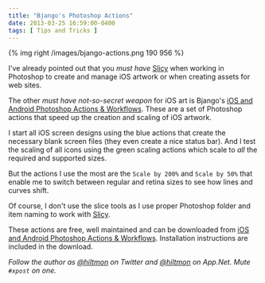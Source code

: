 ```yaml
---
title: "Bjango's Photoshop Actions"
date: 2013-03-25 16:59:00-0400
tags: [ Tips and Tricks ]
---
```


{% img right /images/bjango-actions.png 190 956 %}

I've already pointed out that you *must have* [Slicy](https://hiltmon.com/blog/2012/07/11/slicy-photoshop-artwork/) when working in Photoshop to create and manage iOS artwork or when creating assets for web sites.

The other *must have not-so-secret weapon* for iOS art is Bjango's [iOS and Android Photoshop Actions & Workflows](http://bjango.com/articles/actions/). These are a set of Photoshop actions that speed up the creation and scaling of iOS artwork.

I start all iOS screen designs using the blue actions that create the necessary blank screen files (they even create a nice status bar). And I test the scaling of all icons using the green scaling actions which scale to *all* the required and supported sizes.

But the actions I use the most are the `Scale by 200%` and `Scale by 50%` that enable me to switch between regular and retina sizes to see how lines and curves shift.

Of course, I don't use the slice tools as I use proper Photoshop folder and item naming to work with [Slicy](https://hiltmon.com/blog/2012/07/11/slicy-photoshop-artwork/).

These actions are free, well maintained and can be downloaded from [iOS and Android Photoshop Actions & Workflows](http://bjango.com/articles/actions/). Installation instructions are included in the download.

*Follow the author as [@hiltmon](https://twitter.com/hiltmon) on Twitter and [@hiltmon](http://alpha.app.net/hiltmon) on App.Net. Mute `#xpost` on one.*
